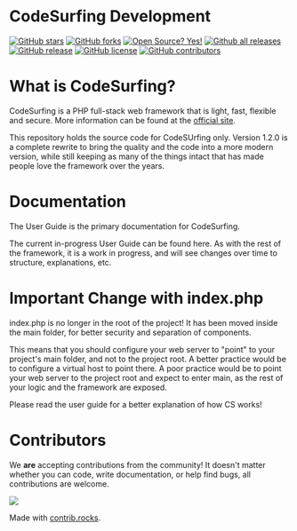# CodeSurfing Development

[![GitHub stars](https://img.shields.io/github/stars/rioagungpurnomo/codesurfing.svg?style=social&label=Star&maxAge=2592000)](https://GitHub.com/rioagungpurnomo/codesurfing/stargazers/)
[![GitHub forks](https://img.shields.io/github/forks/rioagungpurnomo/codesurfing.svg?style=social&label=Fork&maxAge=2592000)](https://GitHub.com/rioagungpurnomo/codesurfing/network/)
[![Open Source? Yes!](https://badgen.net/badge/Open%20Source%20%3F/Yes%21/blue?icon=github)](https://github.com/rioagungpurnomo/codesurfing/)
[![Github all releases](https://img.shields.io/github/downloads/rioagungpurnomo/codesurfing/total.svg)](https://GitHub.com/rioagungpurnomo/codesurfing/releases/)
[![GitHub release](https://img.shields.io/github/release/rioagungpurnomo/codesurfing.svg)](https://GitHub.com/rioagungpurnomo/codesurfing/releases/)
[![GitHub license](https://img.shields.io/github/license/rioagungpurnomo/codesurfing.svg)](https://github.com/rioagungpurnomo/codesurfing/blob/main/LICENSE)
[![GitHub contributors](https://img.shields.io/github/contributors/rioagungpurnomo/codesurfing.svg)](https://GitHub.com/rioagungpurnomo/codesurfing/graphs/contributors/)

# What is CodeSurfing?

CodeSurfing is a PHP full-stack web framework that is light, fast, flexible and secure. More information can be found at the [official site](https://codesurfing.my.id).

This repository holds the source code for CodeSUrfing only. Version 1.2.0 is a complete rewrite to bring the quality and the code into a more modern version, while still keeping as many of the things intact that has made people love the framework over the years.

# Documentation

The User Guide is the primary documentation for CodeSurfing.

The current in-progress User Guide can be found here. As with the rest of the framework, it is a work in progress, and will see changes over time to structure, explanations, etc.

# Important Change with index.php

index.php is no longer in the root of the project! It has been moved inside the main folder, for better security and separation of components.

This means that you should configure your web server to "point" to your project's main folder, and not to the project root. A better practice would be to configure a virtual host to point there. A poor practice would be to point your web server to the project root and expect to enter main, as the rest of your logic and the framework are exposed.

Please read the user guide for a better explanation of how CS works!

# Contributors
We **are** accepting contributions from the community! It doesn't matter whether you can code, write documentation, or help find bugs, 
all contributions are welcome.  

<a href="https://github.com/rioagungpurnomo/codesurfing/graphs/contributors">
  <img src="https://contrib.rocks/image?repo=rioagungpurnomo/codesurfing" />
</a>

Made with [contrib.rocks](https://contrib.rocks).
